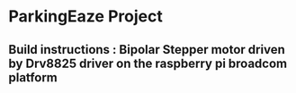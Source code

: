 # ParkingEaze Project
## Build instructions : Bipolar Stepper motor driven by Drv8825 driver on the raspberry pi broadcom platform

